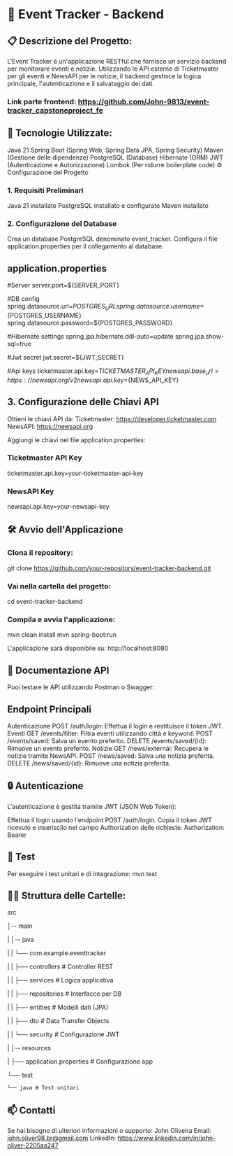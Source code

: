 # 🎯 Event Tracker - Backend

## 📋 Descrizione del Progetto:
L'Event Tracker è un'applicazione RESTful che fornisce un servizio backend per monitorare eventi e notizie.
Utilizzando le API esterne di Ticketmaster per gli eventi e NewsAPI per le notizie, il backend gestisce la logica principale, l'autenticazione e il salvataggio dei dati.

### Link parte frontend: https://github.com/John-9813/event-tracker_capstoneproject_fe

## 🚀 Tecnologie Utilizzate:
Java 21
Spring Boot (Spring Web, Spring Data JPA, Spring Security)
Maven (Gestione delle dipendenze)
PostgreSQL (Database)
Hibernate (ORM)
JWT (Autenticazione e Autorizzazione)
Lombok (Per ridurre boilerplate code)
⚙️ Configurazione del Progetto

### 1. Requisiti Preliminari
Java 21 installato
PostgreSQL installato e configurato
Maven installato

### 2. Configurazione del Database
Crea un database PostgreSQL denominato event_tracker.
Configura il file application.properties per il collegamento al database.

## application.properties

#Server
server.port=${SERVER_PORT}

#DB config
spring.datasource.url=${POSTGRES_URL}
spring.datasource.username=${POSTGRES_USERNAME}
spring.datasource.password=${POSTGRES_PASSWORD}

#Hibernate settings
spring.jpa.hibernate.ddl-auto=update
spring.jpa.show-sql=true

#Jwt secret
jwt.secret=${JWT_SECRET}

#Api keys
ticketmaster.api.key=${TICKETMASTER_API_KEY}
newsapi.base_url=https://newsapi.org/v2
newsapi.api.key=${NEWS_API_KEY}

## 3. Configurazione delle Chiavi API
Ottieni le chiavi API da:
Ticketmaster: https://developer.ticketmaster.com
NewsAPI: https://newsapi.org

Aggiungi le chiavi nel file application.properties:

### Ticketmaster API Key
ticketmaster.api.key=your-ticketmaster-api-key

### NewsAPI Key
newsapi.api.key=your-newsapi-key

## 🛠️ Avvio dell'Applicazione

### Clona il repository:
git clone https://github.com/your-repository/event-tracker-backend.git

### Vai nella cartella del progetto:
cd event-tracker-backend

### Compila e avvia l'applicazione:
mvn clean install
mvn spring-boot:run

L'applicazione sarà disponibile su:
http://localhost:8080

## 📄 Documentazione API
Puoi testare le API utilizzando Postman o Swagger:

## Endpoint Principali
Autenticazione
POST /auth/login: Effettua il login e restituisce il token JWT.
Eventi
GET /events/filter: Filtra eventi utilizzando città e keyword.
POST /events/saved: Salva un evento preferito.
DELETE /events/saved/{id}: Rimuove un evento preferito.
Notizie
GET /news/external: Recupera le notizie tramite NewsAPI.
POST /news/saved: Salva una notizia preferita.
DELETE /news/saved/{id}: Rimuove una notizia preferita.

## 🔒 Autenticazione
L'autenticazione è gestita tramite JWT (JSON Web Token):

Effettua il login usando l'endpoint POST /auth/login.
Copia il token JWT ricevuto e inseriscilo nel campo Authorization delle richieste.
Authorization: Bearer <token>

## 🧪 Test
Per eseguire i test unitari e di integrazione:
mvn test

## 👨‍💻 Struttura delle Cartelle:
src

│-- main

|   │-- java

|   |   └── com.example.eventtracker

|   |       ├── controllers   # Controller REST

|   |       ├── services      # Logica applicativa

|   |       ├── repositories  # Interfacce per DB

|   |       ├── entities      # Modelli dati (JPA)

|   |       ├── dto           # Data Transfer Objects

|   |       └── security      # Configurazione JWT

|   │-- resources

|       ├── application.properties  # Configurazione app

└── test

    └── java # Test unitari
    
    
## 📫 Contatti

Se hai bisogno di ulteriori informazioni o supporto:
John Oliveira
Email: john.oliver98.br@gmail.com
LinkedIn: https://www.linkedin.com/in/john-oliver-2205aa247
